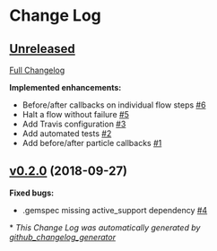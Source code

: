 # Change Log

## [Unreleased](https://github.com/rmlockerd/laminar/tree/HEAD)

[Full Changelog](https://github.com/rmlockerd/laminar/compare/v0.2.0...HEAD)

**Implemented enhancements:**

- Before/after callbacks on individual flow steps [\#6](https://github.com/rmlockerd/laminar/issues/6)
- Halt a flow without failure [\#5](https://github.com/rmlockerd/laminar/issues/5)
- Add Travis configuration [\#3](https://github.com/rmlockerd/laminar/issues/3)
- Add automated tests [\#2](https://github.com/rmlockerd/laminar/issues/2)
- Add before/after particle callbacks [\#1](https://github.com/rmlockerd/laminar/issues/1)

## [v0.2.0](https://github.com/rmlockerd/laminar/tree/v0.2.0) (2018-09-27)
**Fixed bugs:**

- .gemspec missing active\_support dependency [\#4](https://github.com/rmlockerd/laminar/issues/4)



\* *This Change Log was automatically generated by [github_changelog_generator](https://github.com/skywinder/Github-Changelog-Generator)*